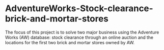 # AdventureWorks-Stock-clearance-brick-and-mortar-stores
The focus of this project is to solve two major business using the Adventure Works (AW) database: stock clearance through an online auction and the locations for the first two brick and mortar stores owned by AW.
